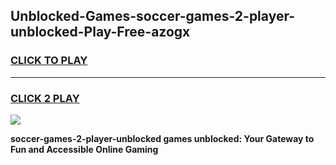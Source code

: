 
## Unblocked-Games-soccer-games-2-player-unblocked-Play-Free-azogx
<h3>
<a href="https://premium76.site?title=soccer-games-2-player-unblocked&ref=21A">CLICK TO PLAY</a></h3>
<hr>

<h3>
<a href="https://premium76.site?title=soccer-games-2-player-unblocked&ref=21A">CLICK 2 PLAY</a>
  
</h3>

<a href="https://premium76.site?title=soccer-games-2-player-unblocked&ref=21A"><img src="https://clearcache.store/games.png"></a>


**soccer-games-2-player-unblocked games unblocked: Your Gateway to Fun and Accessible Online Gaming**
